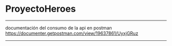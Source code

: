 # ProyectoHeroes
***********************************************************************
documentación del consumo de la api en postman
https://documenter.getpostman.com/view/19637861/UyxjGRuz   
***********************************************************************
